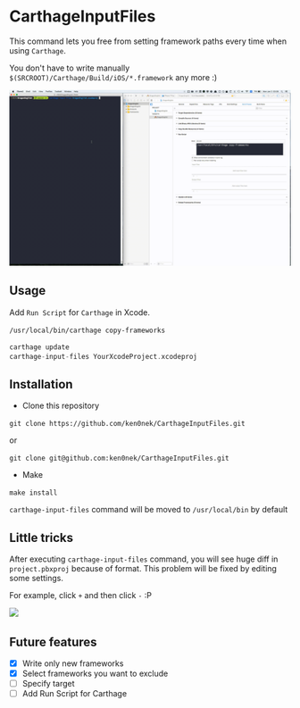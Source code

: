 # CarthageInputFiles

This command lets you free from setting framework paths every time when using `Carthage`.

You don't have to write manually `$(SRCROOT)/Carthage/Build/iOS/*.framework` any more :)

![](./Resources/usage.gif)

## Usage

Add `Run Script` for `Carthage` in Xcode.

`/usr/local/bin/carthage copy-frameworks`

```swift
carthage update
carthage-input-files YourXcodeProject.xcodeproj
```

## Installation

- Clone this repository

`git clone https://github.com/ken0nek/CarthageInputFiles.git`

or

`git clone git@github.com:ken0nek/CarthageInputFiles.git`

- Make

`make install`

`carthage-input-files` command will be moved to `/usr/local/bin` by default

## Little tricks

After executing `carthage-input-files` command, you will see huge diff in `project.pbxproj` because of format.
This problem will be fixed by editing some settings.

For example, click `+` and then click `-` :P

![](./Resources/work-around.gif)

## Future features

- [x] Write only new frameworks
- [x] Select frameworks you want to exclude
- [ ] Specify target
- [ ] Add Run Script for Carthage
